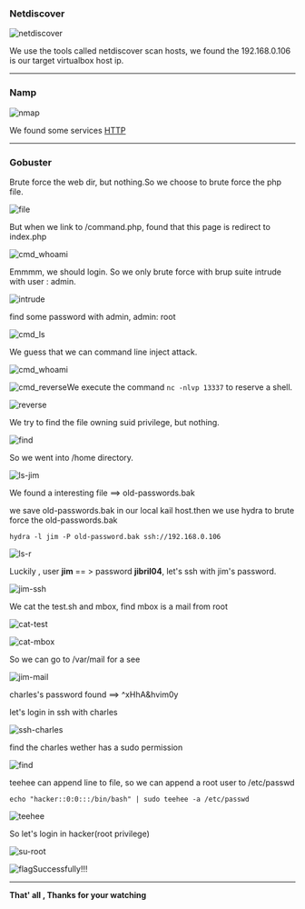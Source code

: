 

### **Netdiscover**

![netdiscover](images/dc4/netdiscover.png)

We use the tools called netdiscover scan hosts, we found the 192.168.0.106 is our target virtualbox host ip.

------

### **Namp**

![nmap](images/dc4/nmap.png)

We found some services <u>HTTP</u>

------

### Gobuster

Brute force the web dir, but nothing.So we choose to brute force the php file.

![file](images/dc4/file.png)

But when we  link to /command.php, found that this page is redirect to index.php

![cmd_whoami](images/dc4/cmd_whoami.png)

Emmmm, we should login. So we only brute force with brup suite intrude with user : admin.

![intrude](images/dc4/intrude.png)

find some password with admin,  admin: root

![cmd_ls](images/dc4/cmd_ls.png)



We guess that we can command line inject attack.

![cmd_whoami](images/dc4/cmd_whoami.png)

![cmd_reverse](images/dc4/cmd_reverse.png)We execute the command `nc -nlvp 13337` to reserve a shell.

![reverse](images/dc4/reverse.png)

We try to find the file owning suid privilege, but nothing.

![find](images/dc4/find.png)

So we went into /home directory.

![ls-jim](images/dc4/ls-jim.png)

We found a interesting file ==> old-passwords.bak

we save old-passwords.bak in our local kail host.then we use hydra to brute force the old-passwords.bak

`hydra -l jim -P old-password.bak ssh://192.168.0.106`

![ls-r](images/dc4/ls-r.png)

Luckily , user **jim** == > password  **jibril04**, let's ssh with jim's password.

![jim-ssh](images/dc4/jim-ssh.png)

We cat  the test.sh and mbox, find mbox is a mail from root

![cat-test](images/dc4/cat-test.png)

![cat-mbox](images/dc4/cat-mbox.png)

So we can go to /var/mail for a see

![jim-mail](images/dc4/jim-mail.png)

charles's password found ==> ^xHhA&hvim0y

let's login in ssh with charles

![ssh-charles](images/dc4/ssh-charles.png)

find the charles wether has a sudo permission

![find](images/dc4/find.png)

teehee can append line to file, so we can append a root user to /etc/passwd

`echo "hacker::0:0:::/bin/bash" | sudo teehee -a /etc/passwd`

![teehee](images/dc4/teehee.png)

So let's login in hacker(root privilege)

![su-root](images/dc4/su-root.png)

![flag](images/dc4/flag.png)Successfully!!!

------

**That' all , Thanks for your watching**